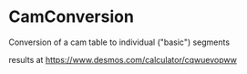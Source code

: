 # CamConversion
Conversion of a cam table to individual ("basic") segments

results at https://www.desmos.com/calculator/cqwuevopww
